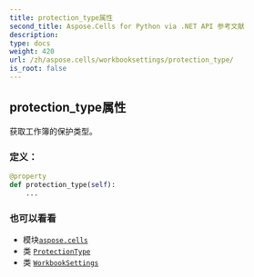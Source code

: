 ```yaml
---
title: protection_type属性
second_title: Aspose.Cells for Python via .NET API 参考文献
description:
type: docs
weight: 420
url: /zh/aspose.cells/workbooksettings/protection_type/
is_root: false
---
```

## protection_type属性

获取工作簿的保护类型。
### 定义：
```python
@property
def protection_type(self):
    ...
```

### 也可以看看
* 模块[`aspose.cells`](../../)
* 类 [`ProtectionType`](/cells/python-net/zh/aspose.cells/protectiontype)
* 类 [`WorkbookSettings`](/cells/python-net/zh/aspose.cells/workbooksettings)
